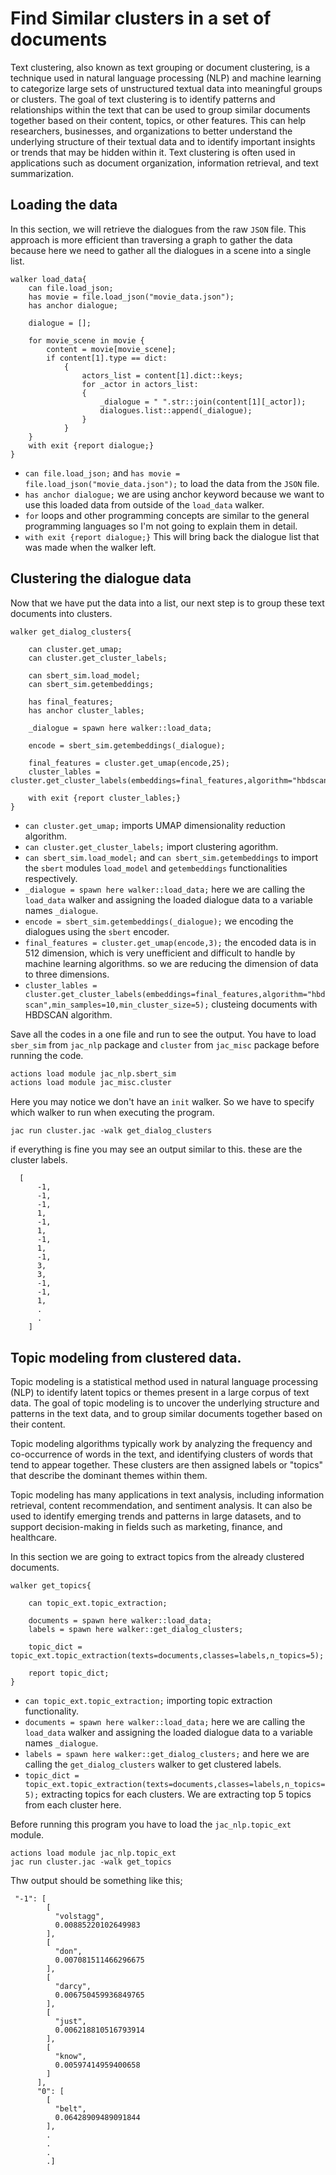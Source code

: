 # Find Similar clusters in a set of documents

Text clustering, also known as text grouping or document clustering, is a technique used in natural language processing (NLP) and machine learning to categorize large sets of unstructured textual data into meaningful groups or clusters. The goal of text clustering is to identify patterns and relationships within the text that can be used to group similar documents together based on their content, topics, or other features. This can help researchers, businesses, and organizations to better understand the underlying structure of their textual data and to identify important insights or trends that may be hidden within it. Text clustering is often used in applications such as document organization, information retrieval, and text summarization.

## Loading the data

In this section, we will retrieve the dialogues from the raw `JSON` file. This approach is more efficient than traversing a graph to gather the data because here we need to gather all the dialogues in a scene into a single list.

```jac
walker load_data{
    can file.load_json;
    has movie = file.load_json("movie_data.json");
    has anchor dialogue;

    dialogue = [];

    for movie_scene in movie {
        content = movie[movie_scene];
        if content[1].type == dict:
            {
                actors_list = content[1].dict::keys;
                for _actor in actors_list:
                {
                    _dialogue = " ".str::join(content[1][_actor]);
                    dialogues.list::append(_dialogue);
                }
            }
    }
    with exit {report dialogue;}
}
```

- `can file.load_json;` and `has movie = file.load_json("movie_data.json");` to load the data from the `JSON` file.
- `has anchor dialogue;` we are using anchor keyword because we want to use this loaded data from outside of the `load_data` walker.
- `for` loops and other programming concepts are similar to the general programming languages so I'm not going to explain them in detail.
- `with exit {report dialogue;}` This will bring back the dialogue list that was made when the walker left.

## Clustering the dialogue data

Now that we have put the data into a list, our next step is to group these text documents into clusters.

```jac
walker get_dialog_clusters{

    can cluster.get_umap;
    can cluster.get_cluster_labels;

    can sbert_sim.load_model;
    can sbert_sim.getembeddings;

    has final_features;
    has anchor cluster_lables;

    _dialogue = spawn here walker::load_data;

    encode = sbert_sim.getembeddings(_dialogue);

    final_features = cluster.get_umap(encode,25);
    cluster_lables = cluster.get_cluster_labels(embeddings=final_features,algorithm="hbdscan",min_samples=10,min_cluster_size=5);

    with exit {report cluster_lables;}
}
```

- `can cluster.get_umap;` imports UMAP dimensionality reduction algorithm.
- `can cluster.get_cluster_labels;` import clustering agorithm.
- `can sbert_sim.load_model;` and `can sbert_sim.getembeddings`  to import the `sbert` modules `load_model` and `getembeddings` functionalities respectively.
- `_dialogue = spawn here walker::load_data;` here we are calling the `load_data` walker and assigning the loaded dialogue data to a variable names `_dialogue`.
- `encode = sbert_sim.getembeddings(_dialogue);` we encoding the dialogues using the `sbert` encoder.
- `final_features = cluster.get_umap(encode,3);` the encoded data is in 512 dimension, which is very unefficient and difficult to handle by machine learning algorithms. so we are reducing the dimension of data to three dimensions.
- `cluster_lables = cluster.get_cluster_labels(embeddings=final_features,algorithm="hbdscan",min_samples=10,min_cluster_size=5);` clusteing documents with HBDSCAN algorithm.

Save all the codes in a one file and run to see the output. You have to load `sber_sim` from `jac_nlp` package and `cluster` from `jac_misc` package before running the code.

```bash
actions load module jac_nlp.sbert_sim
actions load module jac_misc.cluster
```

Here you may notice we don't have an `init` walker. So we have to specify which walker to run when executing the program.

```
jac run cluster.jac -walk get_dialog_clusters
```

if everything is fine you may see an output similar to this. these are the cluster labels.

```
  [
      -1,
      -1,
      -1,
      1,
      -1,
      1,
      -1,
      1,
      -1,
      3,
      3,
      -1,
      -1,
      1,
      .
      .
    ]
```

## Topic modeling from clustered data.

Topic modeling is a statistical method used in natural language processing (NLP) to identify latent topics or themes present in a large corpus of text data. The goal of topic modeling is to uncover the underlying structure and patterns in the text data, and to group similar documents together based on their content.

Topic modeling algorithms typically work by analyzing the frequency and co-occurrence of words in the text, and identifying clusters of words that tend to appear together. These clusters are then assigned labels or "topics" that describe the dominant themes within them.

Topic modeling has many applications in text analysis, including information retrieval, content recommendation, and sentiment analysis. It can also be used to identify emerging trends and patterns in large datasets, and to support decision-making in fields such as marketing, finance, and healthcare.

In this section we are going to extract topics from the already clustered documents.

```jac
walker get_topics{

    can topic_ext.topic_extraction;

    documents = spawn here walker::load_data;
    labels = spawn here walker::get_dialog_clusters;

    topic_dict = topic_ext.topic_extraction(texts=documents,classes=labels,n_topics=5);

    report topic_dict;
}
```

- `can topic_ext.topic_extraction;` importing topic extraction functionality.
- `documents = spawn here walker::load_data;` here we are calling the `load_data` walker and assigning the loaded dialogue data to a variable names `_dialogue`.
- `labels = spawn here walker::get_dialog_clusters;` and here we are calling the `get_dialog_clusters` walker to get clustered labels.
- `topic_dict = topic_ext.topic_extraction(texts=documents,classes=labels,n_topics=5);` extracting topics for each clusters. We are extracting top 5 topics from each cluster here.

Before running this program you have to load the `jac_nlp.topic_ext` module.

```
actions load module jac_nlp.topic_ext
jac run cluster.jac -walk get_topics
```
Thw output should be something like this;

```
 "-1": [
        [
          "volstagg",
          0.00885220102649983
        ],
        [
          "don",
          0.007081511466296675
        ],
        [
          "darcy",
          0.006750459936849765
        ],
        [
          "just",
          0.006218810516793914
        ],
        [
          "know",
          0.00597414959400658
        ]
      ],
      "0": [
        [
          "belt",
          0.06428909489091844
        ],
        .
        .
        .
        .]
```






